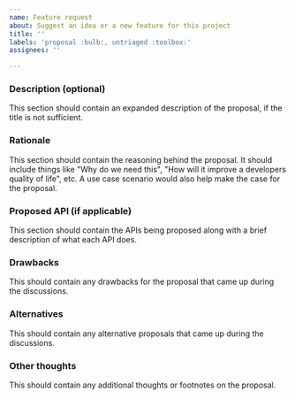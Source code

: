 ```yaml
---
name: Feature request
about: Suggest an idea or a new feature for this project
title: ''
labels: 'proposal :bulb:, untriaged :toolbox:'
assignees: ''

---
```


### Description (optional)

This section should contain an expanded description
of the proposal, if the title is not sufficient.

### Rationale

This section should contain the reasoning behind the proposal. It should include
things like "Why do we need this", "How will it improve a developers quality of
life", etc. A use case scenario would also help make the case for the proposal.

### Proposed API (if applicable)

This section should contain the APIs being proposed
along with a brief description of what each API does.

### Drawbacks

This should contain any drawbacks for the proposal
that came up during the discussions.

### Alternatives

This should contain any alternative proposals
that came up during the discussions.

### Other thoughts

This should contain any additional thoughts or footnotes on the proposal.
